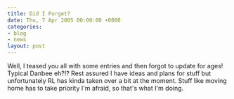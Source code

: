 ```yaml
---
title: Did I Forget?
date: Thu, 7 Apr 2005 00:00:00 +0000
categories:
- blog
- news
layout: post
---
```


Well, I teased you all with some entries and then forgot to update for ages!  Typical Danbee eh?!?  Rest assured I have ideas and plans for stuff but unfortunately RL has kinda taken over a bit at the moment.  Stuff like moving home has to take priority I'm afraid, so that's what I'm doing.



